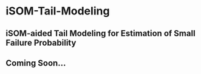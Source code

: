 # iSOM-Tail-Modeling 
## iSOM-aided Tail Modeling for Estimation of Small Failure Probability 

## Coming Soon...
